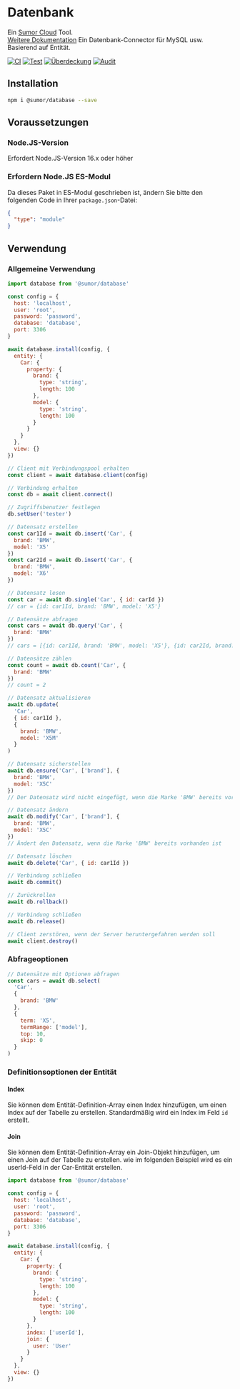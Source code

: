 # Datenbank

Ein [Sumor Cloud](https://sumor.cloud) Tool.  
[Weitere Dokumentation](https://sumor.cloud/database)
Ein Datenbank-Connector für MySQL usw. Basierend auf Entität.

[![CI](https://github.com/sumor-cloud/database/actions/workflows/ci.yml/badge.svg)](https://github.com/sumor-cloud/database/actions/workflows/ci.yml)
[![Test](https://github.com/sumor-cloud/database/actions/workflows/ut.yml/badge.svg)](https://github.com/sumor-cloud/database/actions/workflows/ut.yml)
[![Überdeckung](https://github.com/sumor-cloud/database/actions/workflows/coverage.yml/badge.svg)](https://github.com/sumor-cloud/database/actions/workflows/coverage.yml)
[![Audit](https://github.com/sumor-cloud/database/actions/workflows/audit.yml/badge.svg)](https://github.com/sumor-cloud/database/actions/workflows/audit.yml)

## Installation

```bash
npm i @sumor/database --save
```

## Voraussetzungen

### Node.JS-Version

Erfordert Node.JS-Version 16.x oder höher

### Erfordern Node.JS ES-Modul

Da dieses Paket in ES-Modul geschrieben ist,
ändern Sie bitte den folgenden Code in Ihrer `package.json`-Datei:

```json
{
  "type": "module"
}
```

## Verwendung

### Allgemeine Verwendung

```js
import database from '@sumor/database'

const config = {
  host: 'localhost',
  user: 'root',
  password: 'password',
  database: 'database',
  port: 3306
}

await database.install(config, {
  entity: {
    Car: {
      property: {
        brand: {
          type: 'string',
          length: 100
        },
        model: {
          type: 'string',
          length: 100
        }
      }
    }
  },
  view: {}
})

// Client mit Verbindungspool erhalten
const client = await database.client(config)

// Verbindung erhalten
const db = await client.connect()

// Zugriffsbenutzer festlegen
db.setUser('tester')

// Datensatz erstellen
const car1Id = await db.insert('Car', {
  brand: 'BMW',
  model: 'X5'
})
const car2Id = await db.insert('Car', {
  brand: 'BMW',
  model: 'X6'
})

// Datensatz lesen
const car = await db.single('Car', { id: carId })
// car = {id: car1Id, brand: 'BMW', model: 'X5'}

// Datensätze abfragen
const cars = await db.query('Car', {
  brand: 'BMW'
})
// cars = [{id: car1Id, brand: 'BMW', model: 'X5'}, {id: car2Id, brand: 'BMW', model: 'X6'}]

// Datensätze zählen
const count = await db.count('Car', {
  brand: 'BMW'
})
// count = 2

// Datensatz aktualisieren
await db.update(
  'Car',
  { id: car1Id },
  {
    brand: 'BMW',
    model: 'X5M'
  }
)

// Datensatz sicherstellen
await db.ensure('Car', ['brand'], {
  brand: 'BMW',
  model: 'X5C'
})
// Der Datensatz wird nicht eingefügt, wenn die Marke 'BMW' bereits vorhanden ist

// Datensatz ändern
await db.modify('Car', ['brand'], {
  brand: 'BMW',
  model: 'X5C'
})
// Ändert den Datensatz, wenn die Marke 'BMW' bereits vorhanden ist

// Datensatz löschen
await db.delete('Car', { id: car1Id })

// Verbindung schließen
await db.commit()

// Zurückrollen
await db.rollback()

// Verbindung schließen
await db.release()

// Client zerstören, wenn der Server heruntergefahren werden soll
await client.destroy()
```

### Abfrageoptionen

```js
// Datensätze mit Optionen abfragen
const cars = await db.select(
  'Car',
  {
    brand: 'BMW'
  },
  {
    term: 'X5',
    termRange: ['model'],
    top: 10,
    skip: 0
  }
)
```

### Definitionsoptionen der Entität

#### Index

Sie können dem Entität-Definition-Array einen Index hinzufügen, um einen Index auf der Tabelle zu erstellen. Standardmäßig wird ein Index im Feld `id` erstellt.

#### Join

Sie können dem Entität-Definition-Array ein Join-Objekt hinzufügen, um einen Join auf der Tabelle zu erstellen.
wie im folgenden Beispiel wird es ein userId-Feld in der Car-Entität erstellen.

```js
import database from '@sumor/database'

const config = {
  host: 'localhost',
  user: 'root',
  password: 'password',
  database: 'database',
  port: 3306
}

await database.install(config, {
  entity: {
    Car: {
      property: {
        brand: {
          type: 'string',
          length: 100
        },
        model: {
          type: 'string',
          length: 100
        }
      },
      index: ['userId'],
      join: {
        user: 'User'
      }
    }
  },
  view: {}
})
```
